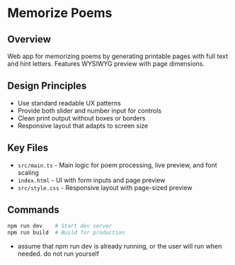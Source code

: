 # Memorize Poems

## Overview
Web app for memorizing poems by generating printable pages with full text and hint letters. Features WYSIWYG preview with page dimensions.

## Design Principles
- Use standard readable UX patterns
- Provide both slider and number input for controls
- Clean print output without boxes or borders
- Responsive layout that adapts to screen size

## Key Files
- `src/main.ts` - Main logic for poem processing, live preview, and font scaling
- `index.html` - UI with form inputs and page preview
- `src/style.css` - Responsive layout with page-sized preview

## Commands
```bash
npm run dev    # Start dev server
npm run build  # Build for production
```
- assume that npm run dev is already running, or the user will run when needed. do not run yourself